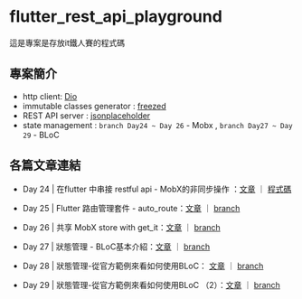 # flutter_rest_api_playground

這是專案是存放it鐵人賽的程式碼

## 專案簡介

- http client: [Dio](https://pub.dev/packages/dio)
- immutable classes  generator :  [freezed](https://pub.dev/packages/freezed)
- REST API server : [jsonplaceholder](https://jsonplaceholder.typicode.com/)
- state management : `branch Day24 ~ Day 26` - Mobx , `branch Day27 ~ Day 29` - BLoC


## 各篇文章連結
- Day 24 | 在flutter 中串接 restful api - MobX的非同步操作 ：[文章](https://ithelp.ithome.com.tw/articles/10278870) ｜ [程式碼](https://github.com/zxc469469/flutter_rest_api_playground/tree/Day24)

- Day 25 | Flutter 路由管理套件 - auto_route：[文章](https://ithelp.ithome.com.tw/articles/10279254) ｜ [branch](https://github.com/zxc469469/flutter_rest_api_playground/tree/Day25)

- Day 26 | 共享 MobX store with get_it：[文章](https://ithelp.ithome.com.tw/articles/10279657) ｜ [branch](https://github.com/zxc469469/flutter_rest_api_playground/tree/Day26)

- Day 27 | 狀態管理 - BLoC基本介紹：[文章](https://ithelp.ithome.com.tw/articles/10280258) ｜ [branch](https://github.com/zxc469469/flutter_rest_api_playground/tree/Day27)

- Day 28 | 狀態管理-從官方範例來看如何使用BLoC： [文章](https://ithelp.ithome.com.tw/articles/10280650) ｜ [branch](https://github.com/zxc469469/flutter_rest_api_playground/tree/Day28)

- Day 29 | 狀態管理-從官方範例來看如何使用BLoC （2）：[文章](https://ithelp.ithome.com.tw/articles/10280870) ｜ [branch](https://github.com/zxc469469/flutter_rest_api_playground/tree/Day29)